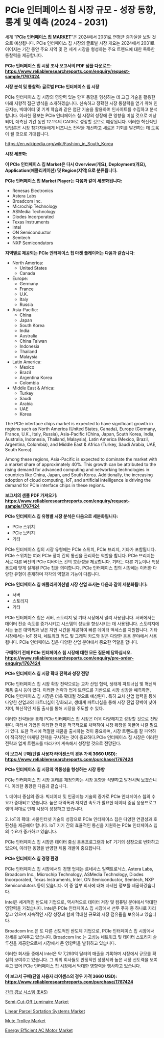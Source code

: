 <p><h1>PCIe 인터페이스 칩 시장 규모 - 성장 동향, 통계 및 예측 (2024 - 2031)</h1></p><p>세계 "<strong><a href="https://www.reliableresearchreports.com/global-pcie-interface-chips-market-r1767424">PCIe 인터페이스 칩 MARKET</a></strong>"은 2024에서 2031로 연평균 증가율을 보일 것으로 예상됩니다. PCIe 인터페이스 칩 시장의 글로벌 시장 개요는 2024에서 2031로 이어지는 기간 동안 주요 지역 및 전 세계 시장을 형성하는 주요 트렌드에 대한 독특한 통찰력을 제공합니다.</p>
<p><strong>PCIe 인터페이스 칩 시장 조사 보고서의 PDF 샘플 다운로드: <a href="https://www.reliableresearchreports.com/enquiry/request-sample/1767424">https://www.reliableresearchreports.com/enquiry/request-sample/1767424</a></strong></p>
<p><strong>시장 분석 및 통찰력: 글로벌 PCIe 인터페이스 칩 시장</strong></p>
<p><p>PCIe 인터페이스 칩 시장의 영향력 있는 향후 동향을 형성하는 데 고급 기술을 활용한 미래 지향적 접근 방식을 소개하겠습니다. 신속하고 정확한 시장 통찰력을 얻기 위해 인공지능, 빅데이터 및 기계 학습과 같은 첨단 기술을 활용하여 인사이트를 수집하고 분석합니다. 이러한 정보는 PCIe 인터페이스 칩 시장의 성장에 큰 영향을 미칠 것으로 예상되며, 예측된 기간 동안 12.1%의 CAGR로 성장할 것으로 예상됩니다. 이러한 혁신적인 방법론은 시장 참가자들에게 비즈니스 전략을 개선하고 새로운 기회를 발견하는 데 도움이 될 것으로 기대됩니다.</p></p>
<p><a href="%7CAUTHORITHY_DOMAIN_URL%7C">https://en.wikipedia.org/wiki/Fashion_in_South_Korea</a></p>
<p><strong>시장 세분화:</strong></p>
<p><strong>이 PCIe 인터페이스 칩 Market은 다시 Overview(개요), Deployment(개요), Application(애플리케이션) 및 Region(지역)으로 분류됩니다.</strong></p>
<p><strong>PCIe 인터페이스 칩 Market Player는 다음과 같이 세분화됩니다:</strong></p>
<p><ul><li>Renesas Electronics</li><li>Astera Labs</li><li>Broadcom Inc.</li><li>Microchip Technology</li><li>ASMedia Technology</li><li>Diodes Incorporated</li><li>Texas Instruments</li><li>Intel</li><li>ON Semiconductor</li><li>Semtech</li><li>NXP Semicondutors</li></ul></p>
<p><strong>지역별로 제공되는 PCIe 인터페이스 칩 마켓 플레이어는 다음과 같습니다:</strong></p>
<p><ul>
    <li>
        North America:
        <ul>
            <li>United States</li>
            <li>Canada</li>
        </ul>
    </li>
    <li>
        Europe:
        <ul>
            <li>Germany</li>
            <li>France</li>
            <li>U.K.</li>
            <li>Italy</li>
            <li>Russia</li>
        </ul>
    </li>
    <li>
        Asia-Pacific:
        <ul>
            <li>China</li>
            <li>Japan</li>
            <li>South Korea</li>
            <li>India</li>
            <li>Australia</li>
            <li>China Taiwan</li>
            <li>Indonesia</li>
            <li>Thailand</li>
            <li>Malaysia</li>
        </ul>
    </li>
    <li>
        Latin America:
        <ul>
            <li>Mexico</li>
            <li>Brazil</li>
            <li>Argentina Korea</li>
            <li>Colombia</li>
        </ul>
    </li>
    <li>
        Middle East & Africa:
        <ul>
            <li>Turkey</li>
            <li>Saudi</li>
            <li>Arabia</li>
            <li>UAE</li>
            <li>Korea</li>
        </ul>
    </li>
    </ul></p>
<p><p>The PCIe interface chips market is expected to have significant growth in regions such as North America (United States, Canada), Europe (Germany, France, U.K., Italy, Russia), Asia-Pacific (China, Japan, South Korea, India, Australia, Indonesia, Thailand, Malaysia), Latin America (Mexico, Brazil, Argentina, Colombia), and Middle East & Africa (Turkey, Saudi Arabia, UAE, South Korea). </p><p>Among these regions, Asia-Pacific is expected to dominate the market with a market share of approximately 40%. This growth can be attributed to the rising demand for advanced computing and networking technologies in countries like China, Japan, and South Korea. Additionally, the increasing adoption of cloud computing, IoT, and artificial intelligence is driving the demand for PCIe interface chips in these regions.</p></p>
<p><strong>보고서의 샘플 PDF 가져오기: <a href="https://www.reliableresearchreports.com/enquiry/request-sample/1767424">https://www.reliableresearchreports.com/enquiry/request-sample/1767424</a></strong></p>
<p><strong>PCIe 인터페이스 칩 유형별 시장 분석은 다음으로 세분화됩니다:</strong></p>
<p><ul><li>PCIe 스위치</li><li>PCIe 브리지</li><li>기타</li></ul></p>
<p><p>PCIe 인터페이스 칩의 시장 유형에는 PCIe 스위치, PCIe 브리지, 기타가 포함됩니다. PCIe 스위치는 여러 PCIe 장치 간의 통신을 관리하는 역할을 합니다. PCIe 브리지는 서로 다른 버전의 PCIe 디바이스 간의 호환성을 제공합니다. 기타는 다른 기능이나 특정 용도에 맞게 설계된 PCIe 칩을 의미합니다. PCIe 인터페이스 칩의 시장에는 이러한 다양한 유형이 존재하며 각각의 역할과 기능이 다릅니다.</p></p>
<p><strong>PCIe 인터페이스 칩 애플리케이션별 시장 산업 조사는 다음과 같이 세분화됩니다:</strong></p>
<p><ul><li>서버</li><li>스토리지</li><li>기타</li></ul></p>
<p><p>PCIe 인터페이스 칩은 서버, 스토리지 및 기타 시장에서 널리 사용됩니다. 서버에서는 데이터 전송 속도를 증가시키고 시스템의 성능을 향상시키는 데 사용됩니다. 스토리지에서는 높은 대역폭과 낮은 지연 시간을 제공하여 빠른 데이터 액세스를 지원합니다. 기타 시장에서는 IoT 장치, 네트워크 카드 및 그래픽 카드와 같은 다양한 응용 분야에서 사용됩니다. PCIe 인터페이스 칩은 다양한 산업 분야에서 중요한 역할을 합니다.</p></p>
<p><strong>구매하기 전에 PCIe 인터페이스 칩 시장에 대한 모든 질문에 답하십시오. <a href="https://www.reliableresearchreports.com/enquiry/pre-order-enquiry/1767424">https://www.reliableresearchreports.com/enquiry/pre-order-enquiry/1767424</a></strong></p>
<p><strong>PCIe 인터페이스 칩 시장 확대 전략과 성장 전망</strong></p>
<p><p>PCIe 인터페이스 칩 시장 확장 전략으로는 교차 산업 협력, 생태계 파트너십 및 혁신적 제품 출시 등이 있다. 이러한 전략과 업계 트렌드를 기반으로 시장 성장을 예측하면, PCIe 인터페이스 칩 시장은 더욱 확대될 것으로 예상된다. 특히 교차 산업 협력을 통해 다양한 산업과의 파트너십이 강화되고, 생태계 파트너십을 통해 시장 진입 장벽이 낮아지며, 혁신적인 제품 출시를 통해 시장을 주도할 수 있다.</p><p>이러한 전략들을 통해 PCIe 인터페이스 칩 시장은 더욱 다양해지고 성장할 것으로 전망된다. 따라서 기업은 이러한 전략을 적극적으로 채택하여 시장 확장을 이끌어 나갈 필요가 있다. 또한 적시에 적절한 제품을 출시하는 것이 중요하며, 시장 트렌드를 잘 파악하여 적극적인 마케팅 전략을 구사하는 것이 중요하다.PCIe 인터페이스 칩 시장은 이러한 전략과 업계 트렌드를 따라가며 계속해서 성장할 것으로 전망된다.</p></p>
<p><strong>이 보고서 구매(단일 사용자 라이센스의 경우 가격 3660 USD): <a href="https://www.reliableresearchreports.com/purchase/1767424">https://www.reliableresearchreports.com/purchase/1767424</a></strong></p>
<p><strong>PCIe 인터페이스 칩 시장의 역동성을 형성하는 시장 동향</strong></p>
<p><p>PCIe 인터페이스 칩 시장 동태를 재정의하는 시장 동향을 식별하고 발전시켜 보겠습니다. 이러한 동향은 다음과 같습니다.</p><p>1. 데이터 중심의 증대: 빅데이터 및 인공지능 기술의 증가로 PCIe 인터페이스 칩의 수요가 증대되고 있습니다. 높은 대역폭과 저지연 속도가 필요한 데이터 중심 응용프로그램의 확대로 인해 시장이 성장하고 있습니다.</p><p>2. IoT의 확대: 사물인터넷 기술의 성장으로 PCIe 인터페이스 칩은 다양한 연결성과 호환성을 제공해야 합니다. IoT 기기 간의 효율적인 통신을 지원하는 PCIe 인터페이스 칩의 수요가 증가하고 있습니다.</p><p>PCIe 인터페이스 칩 시장은 데이터 중심 응용프로그램과 IoT 기기의 성장으로 변화하고 있으며, 이러한 동향을 반영한 제품 개발이 중요합니다.</p></p>
<p><strong>PCIe 인터페이스 칩 경쟁 환경</strong></p>
<p><p>PCIe 인터페이스 칩 시장에서의 경쟁 업체는 르네사스 일렉트로닉스, Astera Labs, Broadcom Inc., Microchip Technology, ASMedia Technology, Diodes Incorporated, Texas Instruments, Intel, ON Semiconductor, Semtech, NXP Semicondutors 등이 있습니다. 이 중 일부 회사에 대해 자세한 정보를 제공하겠습니다.</p><p>Intel은 세계적인 반도체 기업으로, 역사적으로 데이터 저장 및 컴퓨팅 분야에서 막대한 영향력을 가졌습니다. Intel은 PCIe 인터페이스 칩 시장에서 선두 주자 중 하나로 자리잡고 있으며 지속적인 시장 성장과 함께 막대한 규모의 시장 점유율을 보유하고 있습니다.</p><p>Broadcom Inc.은 또 다른 선도적인 반도체 기업으로, PCIe 인터페이스 칩 시장에서 강세를 보여주고 있습니다. Broadcom Inc.는 고성능 네트워크 및 데이터 스토리지 솔루션을 제공함으로써 시장에서 큰 영향력을 발휘하고 있습니다.</p><p>이러한 회사들 중에서 Intel은 약 7,293억 달러의 매출을 기록하며 시장에서 규모를 확실히 보여주고 있습니다. 그 외의 회사들도 안정적인 성장세와 높은 시장 선도력을 보여주고 있어 PCIe 인터페이스 칩 시장에서 막대한 영향력을 행사하고 있습니다.</p></p>
<p><strong>이 보고서 구매(단일 사용자 라이센스의 경우 가격 3660 USD): <a href="https://www.reliableresearchreports.com/purchase/1767424">https://www.reliableresearchreports.com/purchase/1767424</a></strong></p>
<p><p><a href="https://github.com/sougarounis/Market-Research-Report-List-5/blob/main/475432698221.md">긴급 경보 시스템 (EAS)</a></p><p><a href="https://medium.com/@amandaexton567/semi-cut-off-luminaire-market-overview-global-market-trends-and-future-prospects-from-2024-to-2031-e31303eb7a8c">Semi-Cut-Off Luminaire Market</a></p><p><a href="https://medium.com/@bradleyills65767/global-linear-parcel-sortation-systems-market-sector-types-applications-market-player-6f6e87db3b86">Linear Parcel Sortation Systems Market</a></p><p><a href="https://medium.com/@bradleyills65767/future-trends-in-global-mute-trolley-market-market-insights-and-analysis-from-2024-to-2031-in-170-f1e3a2fe3223">Mute Trolley Market</a></p><p><a href="https://medium.com/@amandaexton567/energy-efficient-ac-motor-industry-analysis-report-its-market-size-share-trends-by-application-8e666ed22999">Energy Efficient AC Motor Market</a></p></p>